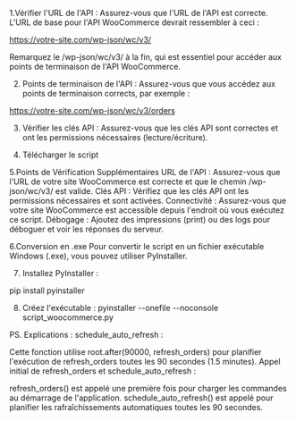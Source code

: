 1.Vérifier l'URL de l'API :
Assurez-vous que l'URL de l'API est correcte. L'URL de base pour l'API WooCommerce devrait ressembler à ceci :

https://votre-site.com/wp-json/wc/v3/

Remarquez le /wp-json/wc/v3/ à la fin, qui est essentiel pour accéder aux points de terminaison de l'API WooCommerce.

2. Points de terminaison de l'API :
Assurez-vous que vous accédez aux points de terminaison corrects, par exemple :

https://votre-site.com/wp-json/wc/v3/orders

3. Vérifier les clés API :
Assurez-vous que les clés API sont correctes et ont les permissions nécessaires (lecture/écriture).

4. Télécharger le script

5.Points de Vérification Supplémentaires
URL de l'API : Assurez-vous que l'URL de votre site WooCommerce est correcte et que le chemin /wp-json/wc/v3/ est valide.
Clés API : Vérifiez que les clés API ont les permissions nécessaires et sont activées.
Connectivité : Assurez-vous que votre site WooCommerce est accessible depuis l'endroit où vous exécutez ce script.
Débogage : Ajoutez des impressions (print) ou des logs pour déboguer et voir les réponses du serveur.

6.Conversion en .exe
Pour convertir le script en un fichier exécutable Windows (.exe), vous pouvez utiliser PyInstaller.

7. Installez PyInstaller :

pip install pyinstaller


8. Créez l'exécutable :
 pyinstaller --onefile --noconsole script_woocommerce.py

PS. Explications :
schedule_auto_refresh :

Cette fonction utilise root.after(90000, refresh_orders) pour planifier l'exécution de refresh_orders toutes les 90 secondes (1.5 minutes).
Appel initial de refresh_orders et schedule_auto_refresh :

refresh_orders() est appelé une première fois pour charger les commandes au démarrage de l'application.
schedule_auto_refresh() est appelé pour planifier les rafraîchissements automatiques toutes les 90 secondes.


 


